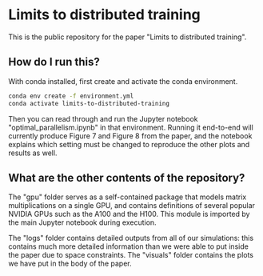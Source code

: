 # Limits to distributed training

This is the public repository for the paper "Limits to distributed training".

## How do I run this?

With conda installed, first create and activate the conda environment.

```bash
conda env create -f environment.yml
conda activate limits-to-distributed-training
```

Then you can read through and run the Jupyter notebook "optimal_parallelism.ipynb" in that environment. Running it end-to-end will currently produce Figure 7 and Figure 8 from the paper, and the notebook explains which setting must be changed to reproduce the other plots and results as well.

## What are the other contents of the repository?

The "gpu" folder serves as a self-contained package that models matrix multiplications on a single GPU, and contains definitions of several popular NVIDIA GPUs such as the A100 and the H100. This module is imported by the main Jupyter notebook during execution.

The "logs" folder contains detailed outputs from all of our simulations: this contains much more detailed information than we were able to put inside the paper due to space constraints. The "visuals" folder contains the plots we have put in the body of the paper.

